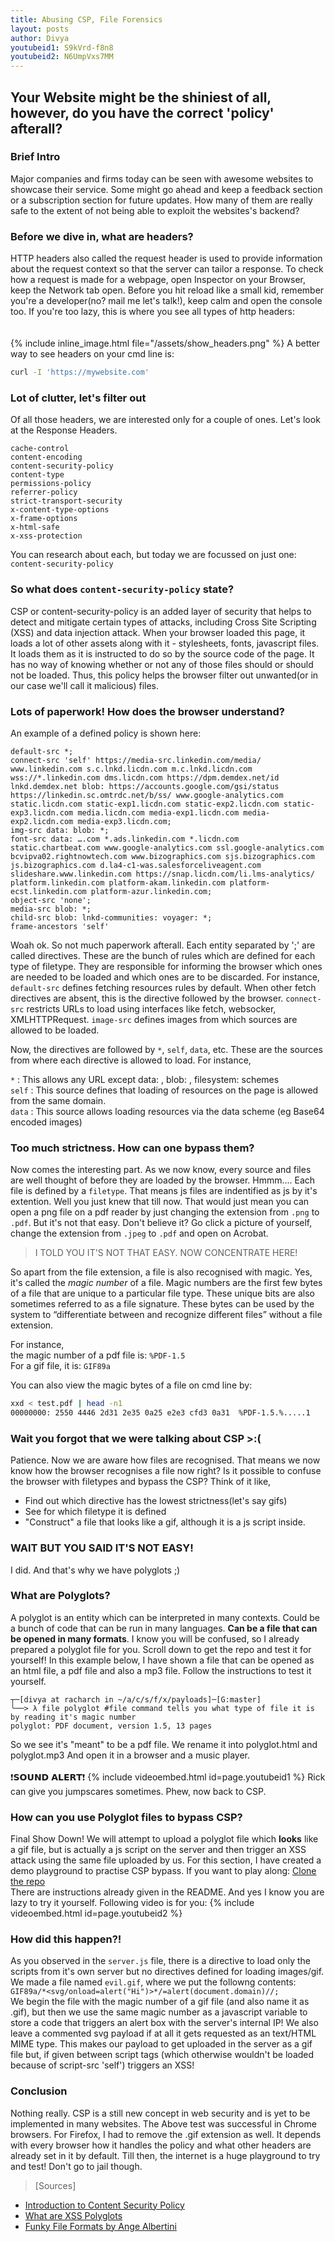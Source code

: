 ```yaml
---
title: Abusing CSP, File Forensics
layout: posts
author: Divya
youtubeid1: S9kVrd-f8n8
youtubeid2: N6UmpVxs7MM
---
```

## Your Website might be the shiniest of all, however, do you have the correct 'policy' afterall?

### Brief Intro
Major companies and firms today can be seen with awesome websites to showcase their service.
Some might go ahead and keep a feedback section or a subscription section for future updates.
How many of them are really safe to the extent of not being able to exploit the websites's backend?

### Before we dive in, what are headers?
HTTP headers also called the request header is used to provide information about the request context
so that the server can tailor a response.
To check how a request is made for a webpage, open Inspector on your Browser, keep the Network tab open.
Before you hit reload like a small kid, remember you're a developer(no? mail me let's talk!), keep calm and open the console too.
If you're too lazy, this is where you see all types of http headers:
<br><br><br>
{% include inline_image.html file="/assets/show_headers.png" %}
A better way to see headers on your cmd line is:
```bash
curl -I 'https://mywebsite.com'
```

### Lot of clutter, let's filter out
Of all those headers, we are interested only for a couple of ones. Let's look at the Response Headers.
```
cache-control
content-encoding
content-security-policy
content-type
permissions-policy
referrer-policy
strict-transport-security
x-content-type-options
x-frame-options
x-html-safe
x-xss-protection
```
You can research about each, but today we are focussed on just one: `content-security-policy`

### So what does `content-security-policy` state? 
CSP or content-security-policy is an added layer of security that helps to detect and mitigate certain types of attacks, including Cross Site Scripting (XSS) and data injection attack.
When your browser loaded this page, it loads a lot of other assets along with it - stylesheets, fonts, javascript files.
It loads them as it is instructed to do so by the source code of the page. It has no way of knowing whether or not any of those files should or should not be loaded.
Thus, this policy helps the browser filter out unwanted(or in our case we'll call it malicious) files.

### Lots of paperwork! How does the browser understand?
An example of a defined policy is shown here:
```
default-src *; 
connect-src 'self' https://media-src.linkedin.com/media/ www.linkedin.com s.c.lnkd.licdn.com m.c.lnkd.licdn.com wss://*.linkedin.com dms.licdn.com https://dpm.demdex.net/id lnkd.demdex.net blob: https://accounts.google.com/gsi/status https://linkedin.sc.omtrdc.net/b/ss/ www.google-analytics.com static.licdn.com static-exp1.licdn.com static-exp2.licdn.com static-exp3.licdn.com media.licdn.com media-exp1.licdn.com media-exp2.licdn.com media-exp3.licdn.com;
img-src data: blob: *;
font-src data: ….com *.ads.linkedin.com *.licdn.com static.chartbeat.com www.google-analytics.com ssl.google-analytics.com bcvipva02.rightnowtech.com www.bizographics.com sjs.bizographics.com js.bizographics.com d.la4-c1-was.salesforceliveagent.com slideshare.www.linkedin.com https://snap.licdn.com/li.lms-analytics/ platform.linkedin.com platform-akam.linkedin.com platform-ecst.linkedin.com platform-azur.linkedin.com;
object-src 'none';
media-src blob: *;
child-src blob: lnkd-communities: voyager: *;
frame-ancestors 'self'
```

Woah ok. So not much paperwork afterall. Each entity separated by ';' are called directives.
These are the bunch of rules which are defined for each type of filetype. They are responsible for informing the browser
which ones are needed to be loaded and which ones are to be discarded. For instance,
`default-src` defines fetching resources rules by default. When other fetch directives are absent, this is the directive followed by the browser.
`connect-src` restricts URLs to load using interfaces like fetch, websocker, XMLHTTPRequest.
`image-src` defines images from which sources are allowed to be loaded.

Now, the directives are followed by `*`, `self`, `data`, etc. These are the sources from where each directive is allowed to load.
For instance, 

`*` : This allows any URL except data: , blob: , filesystem: schemes<br>
`self` : This source defines that loading of resources on the page is  allowed from the same domain.<br>
`data` : This source allows loading resources via the data scheme (eg Base64 encoded images)

### Too much strictness. How can one bypass them?
Now comes the interesting part. As we now know, every source and files are well thought of before they are loaded by the browser. Hmmm....
Each file is defined by a `filetype`. That means js files are indentified as js by it's extention. 
Well you just knew that till now. That would just mean you can open a png file on a pdf reader by just changing the extension from `.png` to `.pdf`.
But it's not that easy. Don't believe it? Go click a picture of yourself, change the extension from `.jpeg` to `.pdf` and open on Acrobat.

> I TOLD YOU IT'S NOT THAT EASY. NOW CONCENTRATE HERE!

So apart from the file extension, a file is also recognised with magic. Yes, it's called the _magic number_ of a file.
Magic numbers are the first few bytes of a file that are unique to a particular file type. 
These unique bits are also sometimes referred to as a file signature. 
These bytes can be used by the system to “differentiate between and recognize different files” without a file extension.

For instance,<br>
the magic number of a pdf file is: `%PDF-1.5`<br>For a gif file, it is: `GIF89a`

You can also view the magic bytes of a file on cmd line by:
```bash
xxd < test.pdf | head -n1
00000000: 2550 4446 2d31 2e35 0a25 e2e3 cfd3 0a31  %PDF-1.5.%.....1
```

### Wait you forgot that we were talking about CSP >:(
Patience. Now we are aware how files are recognised. That means we now know how the browser recognises a file now right?
Is it possible to confuse the browser with filetypes and bypass the CSP? Think of it like,
- Find out which directive has the lowest strictness(let's say gifs)
- See for which filetype it is defined
- "Construct" a file that looks like a gif, although it is a js script inside.

### WAIT BUT YOU SAID IT'S NOT EASY!
I did. And that's why we have polyglots ;)

### What are Polyglots?
A polyglot is an entity which can be interpreted in many contexts. Could be a bunch of code that can be run in many
languages. **Can be a file that can be opened in many formats**.
I know you will be confused, so I already prepared a polyglot file for you. Scroll down to get the repo and test it for
yourself!
In this example below, I have shown a file that can be opened as an html file, a pdf file and also a mp3 file. Follow
the instructions to test it yourself.
```
┬─[divya at racharch in ~/a/c/s/f/x/payloads]─[G:master]
╰──> λ file polyglot #file command tells you what type of file it is by reading it's magic number
polyglot: PDF document, version 1.5, 13 pages
```
So we see it's "meant" to be a pdf file. We rename it into polyglot.html and polyglot.mp3
And open it in a browser and a music player.<br><br>❗𝗦𝗢𝗨𝗡𝗗 𝗔𝗟𝗘𝗥𝗧❗
{% include videoembed.html id=page.youtubeid1 %}
Rick can give you jumpscares sometimes.
Phew, now back to CSP.

### How can you use Polyglot files to bypass CSP?
Final Show Down! We will attempt to upload a polyglot file which **looks** like a gif file, but is actually a js script on the server
and then trigger an XSS attack using the same file uploaded by us.
For this section, I have created a demo playground to practise CSP bypass. If you want to play along:
[Clone the repo](https://github.com/rachejazz/csp-xss-demo)
<br>There are instructions already given in the README.
And yes I know you are lazy to try it yourself. Following video is for you:
{% include videoembed.html id=page.youtubeid2 %}

### How did this happen?!
As you observed in the `server.js` file, there is a directive to load only the scripts from it's own server but  no
directives defined for loading images/gif. We made a file named `evil.gif`, where we put the followng contents: 
<br>	`GIF89a/*<svg/onload=alert("Hi")>*/=alert(document.domain)//;`
<br>We begin the file with the magic number of a gif file (and also name it as .gif), but then we use the same magic number
as a javascript variable to store a code that triggers an alert box with the server's internal IP!
We also leave a commented svg payload if at all it gets requested as an text/HTML MIME type.
This makes our payload to get uploaded in the server as a gif file but, if given between script tags (which otherwise wouldn't be loaded because of script-src 'self') triggers an XSS!

### Conclusion
Nothing really. CSP is a still new concept in web security and is yet to be implemented in many websites. The Above test
was successful in Chrome browsers. For Firefox, I had to remove the .gif extension as well. It depends with every
browser how it handles the policy and what other headers are already set in it by default.
Till then, the internet is a huge playground to try and test! Don't go to jail though.

> [Sources]
- [Introduction to Content Security Policy](https://scotthelme.co.uk/content-security-policy-an-introduction/)
- [What are XSS Polyglots](https://security.szurek.pl/en/xss-polyglot/)
- [Funky File Formats by Ange Albertini](https://www.youtube.com/watch?v=hdCs6bPM4is)
